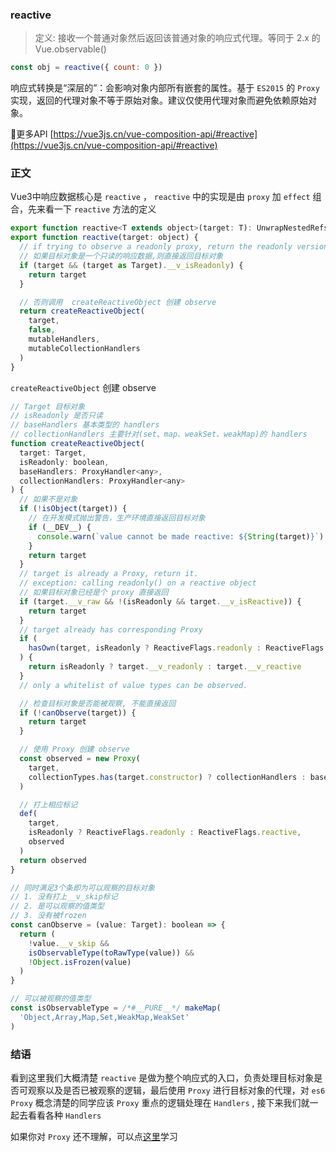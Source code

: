 ### reactive
> 定义: 接收一个普通对象然后返回该普通对象的响应式代理。等同于 2.x 的 Vue.observable()

```js
const obj = reactive({ count: 0 })
```
响应式转换是“深层的”：会影响对象内部所有嵌套的属性。基于 `ES2015` 的 `Proxy` 实现，返回的代理对象不等于原始对象。建议仅使用代理对象而避免依赖原始对象。

更多API [https://vue3js.cn/vue-composition-api/#reactive](https://vue3js.cn/vue-composition-api/#reactive)

### 正文

Vue3中响应数据核心是 `reactive` ， `reactive` 中的实现是由 `proxy` 加 `effect` 组合，先来看一下 `reactive` 方法的定义

```js
export function reactive<T extends object>(target: T): UnwrapNestedRefs<T>
export function reactive(target: object) {
  // if trying to observe a readonly proxy, return the readonly version.
  // 如果目标对象是一个只读的响应数据,则直接返回目标对象
  if (target && (target as Target).__v_isReadonly) {
    return target
  }

  // 否则调用  createReactiveObject 创建 observe
  return createReactiveObject(
    target, 
    false,
    mutableHandlers,
    mutableCollectionHandlers
  )
}
```

`createReactiveObject` 创建 observe 

```js
// Target 目标对象
// isReadonly 是否只读 
// baseHandlers 基本类型的 handlers
// collectionHandlers 主要针对(set、map、weakSet、weakMap)的 handlers
function createReactiveObject(
  target: Target,
  isReadonly: boolean,
  baseHandlers: ProxyHandler<any>,
  collectionHandlers: ProxyHandler<any>
) {
  // 如果不是对象
  if (!isObject(target)) {
    // 在开发模式抛出警告，生产环境直接返回目标对象
    if (__DEV__) {
      console.warn(`value cannot be made reactive: ${String(target)}`)
    }
    return target
  }
  // target is already a Proxy, return it.
  // exception: calling readonly() on a reactive object
  // 如果目标对象已经是个 proxy 直接返回
  if (target.__v_raw && !(isReadonly && target.__v_isReactive)) {
    return target
  }
  // target already has corresponding Proxy
  if (
    hasOwn(target, isReadonly ? ReactiveFlags.readonly : ReactiveFlags.reactive)
  ) {
    return isReadonly ? target.__v_readonly : target.__v_reactive
  }
  // only a whitelist of value types can be observed.

  // 检查目标对象是否能被观察, 不能直接返回
  if (!canObserve(target)) {
    return target
  }

  // 使用 Proxy 创建 observe 
  const observed = new Proxy(
    target,
    collectionTypes.has(target.constructor) ? collectionHandlers : baseHandlers
  )

  // 打上相应标记
  def(
    target,
    isReadonly ? ReactiveFlags.readonly : ReactiveFlags.reactive,
    observed
  )
  return observed
}

// 同时满足3个条即为可以观察的目标对象
// 1. 没有打上__v_skip标记
// 2. 是可以观察的值类型
// 3. 没有被frozen
const canObserve = (value: Target): boolean => {
  return (
    !value.__v_skip &&
    isObservableType(toRawType(value)) &&
    !Object.isFrozen(value)
  )
}

// 可以被观察的值类型
const isObservableType = /*#__PURE__*/ makeMap(
  'Object,Array,Map,Set,WeakMap,WeakSet'
)
```

### 结语

看到这里我们大概清楚 `reactive` 是做为整个响应式的入口，负责处理目标对象是否可观察以及是否已被观察的逻辑，最后使用 `Proxy` 进行目标对象的代理，对 `es6` `Proxy` 概念清楚的同学应该 `Proxy` 重点的逻辑处理在 `Handlers` , 接下来我们就一起去看看各种 `Handlers`

如果你对 `Proxy` 还不理解，可以点[这里]()学习